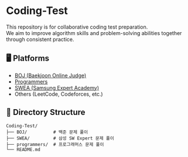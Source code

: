 # Coding-Test

This repository is for collaborative coding test preparation.  
We aim to improve algorithm skills and problem-solving abilities together through consistent practice.

## 🖥️ Platforms
- [BOJ (Baekjoon Online Judge)](https://www.acmicpc.net/)
- [Programmers](https://school.programmers.co.kr/)
- [SWEA (Samsung Expert Academy)](https://swexpertacademy.com/)
- Others (LeetCode, Codeforces, etc.)

## 📁 Directory Structure
```plaintext
Coding-Test/
├── BOJ/          # 백준 문제 풀이
├── SWEA/         # 삼성 SW Expert 문제 풀이
├── programmers/  # 프로그래머스 문제 풀이
└── README.md
```
